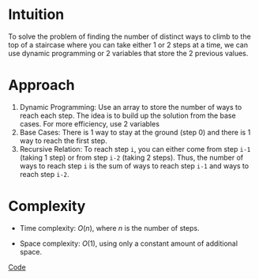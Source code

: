 # Intuition
To solve the problem of finding the number of distinct ways to climb to the top of a staircase where you can take either 1 or 2 steps at a time, we can use dynamic programming or 2 variables that store the 2 previous values.

# Approach
1. Dynamic Programming: Use an array to store the number of ways to reach each step. The idea is to build up the solution from the base cases. For more efficiency, use 2 variables
2. Base Cases: There is 1 way to stay at the ground (step 0) and there is 1 way to reach the first step.
3. Recursive Relation: To reach step `i`, you can either come from step `i-1` (taking 1 step) or from step `i-2` (taking 2 steps). Thus, the number of ways to reach step `i` is the sum of ways to reach step `i-1` and ways to reach step `i-2`.


# Complexity
- Time complexity:
$O(n)$, where $n$ is the number of steps.

- Space complexity:
$O(1)$, using only a constant amount of additional space.

[Code](./70-Climbing-Stairs.ts)